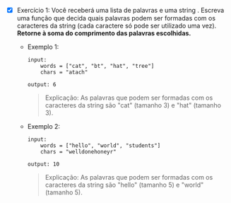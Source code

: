 - [x] Exercício 1:
      Você receberá uma lista de palavras e uma string . Escreva uma função que decida quais palavras podem ser formadas com os caracteres da string (cada caractere só pode ser utilizado uma vez). **Retorne à soma do comprimento das palavras escolhidas.**

  - Exemplo 1:
    ```
    input:
        words = ["cat", "bt", "hat", "tree"]
        chars = "atach"

    output: 6
    ```
    > Explicação: As palavras que podem ser formadas com os caracteres da string
    > são "cat" (tamanho 3) e "hat" (tamanho 3).

  - Exemplo 2:
    ```
    input:
        words = ["hello", "world", "students"]
        chars = "welldonehoneyr"

    output: 10
    ```
    > Explicação: As palavras que podem ser formadas com os caracteres da string
    > são "hello" (tamanho 5) e "world" (tamanho 5).
